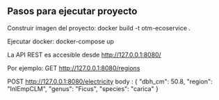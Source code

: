 ## Pasos para ejecutar proyecto

Construir imagen del proyecto:
docker build -t otm-ecoservice .

Ejecutar docker:
docker-compose up

La API REST es accesible desde http://127.0.0.1:8080/

Por ejemplo:
GET http://127.0.0.1:8080/regions

POST http://127.0.0.1:8080/electricity
body : 
{
  "dbh_cm": 50.8,
  "region": "InlEmpCLM",
  "genus": "Ficus",
  "species": "carica" 
}

